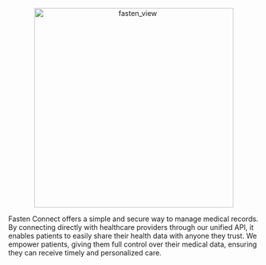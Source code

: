 <p align="center">
  <img width="400" alt="fasten_view" src="https://github.com/fastenhealth/fasten-onprem/raw/main/frontend/src/assets/banner/banner.png">
</p>

Fasten Connect offers a simple and secure way to manage medical records. By connecting directly with healthcare providers through our unified API, it enables patients to easily share their health data with anyone they trust. We empower patients, giving them full control over their medical data, ensuring they can receive timely and personalized care.
